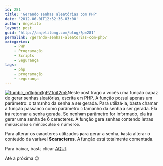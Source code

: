 ```yaml
---
id: 281
title: 'Gerando senhas aleatórias com PHP'
date: '2012-06-01T12:32:36-03:00'
author: Angelito
layout: post
guid: 'http://angelitomg.com/blog/?p=281'
permalink: /gerando-senhas-aleatorias-com-php/
categories:
    - PHP
    - Programação
    - Scripts
    - Segurança
tags:
    - php
    - programação
    - segurança
---
```


[![](http://angelitomg.com/blog/wp-content/uploads/2012/06/tumblr_m1lq5m3gPZ1qjf2m5.png "tumblr_m1lq5m3gPZ1qjf2m5")](http://angelitomg.com/blog/wp-content/uploads/2012/06/tumblr_m1lq5m3gPZ1qjf2m5.png)Neste post trago a vocês uma função capaz de gerar senhas aleatórias, escrita em PHP. A função possui apenas um parâmetro: o tamanho da senha a ser gerada. Para utilizá-la, basta chamar a função passando como parâmetro o tamanho da senha a ser gerada. Ela irá retornar a senha gerada. Se nenhum parâmetro for informado, ela irá gerar uma senha de 6 caracteres. A função gera senhas contendo letras maiúsculas e minúsculas e números.

Para alterar os caracteres utilizados para gerar a senha, basta alterar o conteúdo da variável **$caracteres**. A função está totalmente comentada.

Para baixar, basta clicar [AQUI](https://angelitomg.com/downloads/gerarSenha.zip).

Até a próxima 😉